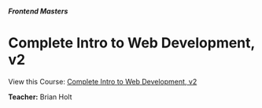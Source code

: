 ##### Frontend Masters
# Complete Intro to Web Development, v2

View this Course: [Complete Intro to Web Development, v2](https://frontendmasters.com/courses/web-development-v2)

**Teacher:** Brian Holt